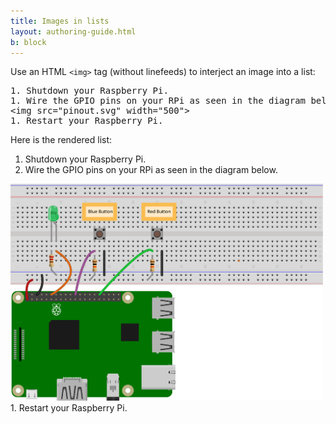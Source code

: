 ```yaml
---
title: Images in lists
layout: authoring-guide.html
b: block
---
```


Use an HTML <code>&lt;img&gt;</code> tag (without linefeeds) to interject an image into a list:

<pre>
1. Shutdown your Raspberry Pi.
1. Wire the GPIO pins on your RPi as seen in the diagram below.
&lt;img src="pinout.svg" width="500"&gt;
1. Restart your Raspberry Pi.  
</pre>

Here is the rendered list:

1. Shutdown your Raspberry Pi.
1. Wire the GPIO pins on your RPi as seen in the diagram below.
<img src="pinout.svg" width="500">
1. Restart your Raspberry Pi.